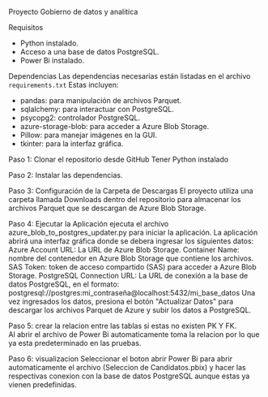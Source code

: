 Proyecto Gobierno de datos y analitica

Requisitos
- Python instalado.
- Acceso a una base de datos PostgreSQL.
- Power Bi instalado.

Dependencias
Las dependencias necesarias están listadas en el archivo `requirements.txt` Estas incluyen:
- pandas: para manipulación de archivos Parquet.
- sqlalchemy: para interactuar con PostgreSQL.
- psycopg2: controlador PostgreSQL.
- azure-storage-blob: para acceder a Azure Blob Storage.
- Pillow: para manejar imágenes en la GUI.
- tkinter: para la interfaz gráfica.

Paso 1: Clonar el repositorio desde GitHub
Tener Python instalado

Paso 2: Instalar las dependencias.

Paso 3: Configuración de la Carpeta de Descargas
El proyecto utiliza una carpeta llamada Downloads dentro del repositorio para almacenar los archivos Parquet que se descargan de Azure Blob Storage.

Paso 4: Ejecutar la Aplicación
ejecuta el archivo azure_blob_to_postgres_updater.py para iniciar la aplicación.
La aplicación abrirá una interfaz gráfica donde se debera ingresar los siguientes datos:
Azure Account URL: La URL de Azure Blob Storage.
Container Name: nombre del contenedor en Azure Blob Storage que contiene los archivos.
SAS Token: token de acceso compartido (SAS) para acceder a Azure Blob Storage.
PostgreSQL Connection URL: La URL de conexión a la base de datos PostgreSQL, en el formato: postgresql://postgres:mi_contraseña@localhost:5432/mi_base_datos
Una vez ingresados los datos, presiona el botón "Actualizar Datos" para descargar los archivos Parquet de Azure y subir los datos a PostgreSQL.

Paso 5: crear la relacion entre las tablas si estas no existen PK Y FK.                                
Al abrir el archivo de Power Bi automaticamente toma la relacion por lo que ya esta predeterminado en las pruebas.

Paso 6: visualizacion
Seleccionar el boton abrir Power Bi para abrir automaticamente el archivo (Seleccion de Candidatos.pbix) y hacer las respectivas conexion con la base de datos PostgreSQL aunque estas ya vienen predefinidas.
